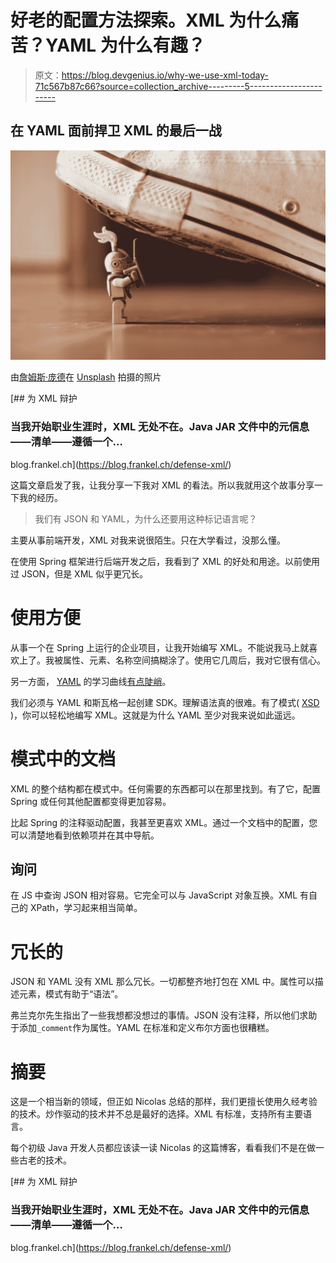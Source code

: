 # 好老的配置方法探索。XML 为什么痛苦？YAML 为什么有趣？

> 原文：<https://blog.devgenius.io/why-we-use-xml-today-71c567b87c66?source=collection_archive---------5----------------------->

## 在 YAML 面前捍卫 XML 的最后一战

![](img/47d924f7daf593589bccf89a5eeab890.png)

由[詹姆斯·庞德](https://unsplash.com/@jamesponddotco?utm_source=medium&utm_medium=referral)在 [Unsplash](https://unsplash.com?utm_source=medium&utm_medium=referral) 拍摄的照片

[](https://blog.frankel.ch/defense-xml/) [## 为 XML 辩护

### 当我开始职业生涯时，XML 无处不在。Java JAR 文件中的元信息——清单——遵循一个…

blog.frankel.ch](https://blog.frankel.ch/defense-xml/) 

这篇文章启发了我，让我分享一下我对 XML 的看法。所以我就用这个故事分享一下我的经历。

> 我们有 JSON 和 YAML，为什么还要用这种标记语言呢？

主要从事前端开发，XML 对我来说很陌生。只在大学看过，没那么懂。

在使用 Spring 框架进行后端开发之后，我看到了 XML 的好处和用途。以前使用过 JSON，但是 XML 似乎更冗长。

# 使用方便

从事一个在 Spring 上运行的企业项目，让我开始编写 XML。不能说我马上就喜欢上了。我被属性、元素、名称空间搞糊涂了。使用它几周后，我对它很有信心。

另一方面， [YAML](https://yaml.org/) 的学习曲线[有点陡峭](https://en.wikipedia.org/api/rest_v1/page/graph/png/Learning_curve/0/d5319f58b5392f830a0a3406a14a65d110da8784.png)。

我们必须与 YAML 和斯瓦格一起创建 SDK。理解语法真的很难。有了模式( [XSD](https://www.w3schools.com/xml/schema_intro.asp) )，你可以轻松地编写 XML。这就是为什么 YAML 至少对我来说如此遥远。

# 模式中的文档

XML 的整个结构都在模式中。任何需要的东西都可以在那里找到。有了它，配置 Spring 或任何其他配置都变得更加容易。

比起 Spring 的注释驱动配置，我甚至更喜欢 XML。通过一个文档中的配置，您可以清楚地看到依赖项并在其中导航。

## 询问

在 JS 中查询 JSON 相对容易。它完全可以与 JavaScript 对象互换。XML 有自己的 XPath，学习起来相当简单。

# 冗长的

JSON 和 YAML 没有 XML 那么冗长。一切都整齐地打包在 XML 中。属性可以描述元素，模式有助于“语法”。

弗兰克尔先生指出了一些我想都没想过的事情。JSON 没有注释，所以他们求助于添加`_comment`作为属性。YAML 在标准和定义布尔方面也很糟糕。

# 摘要

这是一个相当新的领域，但正如 Nicolas 总结的那样，我们更擅长使用久经考验的技术。炒作驱动的技术并不总是最好的选择。XML 有标准，支持所有主要语言。

每个初级 Java 开发人员都应该读一读 Nicolas 的这篇博客，看看我们不是在做一些古老的技术。

[](https://blog.frankel.ch/defense-xml/) [## 为 XML 辩护

### 当我开始职业生涯时，XML 无处不在。Java JAR 文件中的元信息——清单——遵循一个…

blog.frankel.ch](https://blog.frankel.ch/defense-xml/)